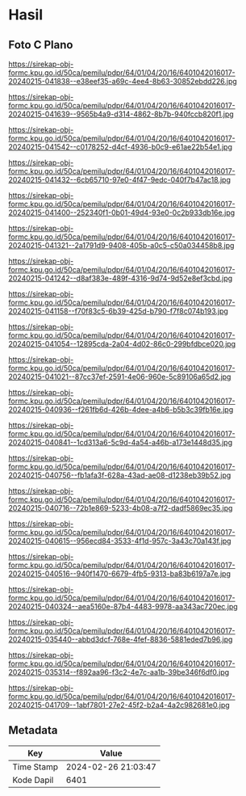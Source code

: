 # Hasil

## Foto C Plano

https://sirekap-obj-formc.kpu.go.id/50ca/pemilu/pdpr/64/01/04/20/16/6401042016017-20240215-041838--e38eef35-a69c-4ee4-8b63-30852ebdd226.jpg

https://sirekap-obj-formc.kpu.go.id/50ca/pemilu/pdpr/64/01/04/20/16/6401042016017-20240215-041639--9565b4a9-d314-4862-8b7b-940fccb820f1.jpg

https://sirekap-obj-formc.kpu.go.id/50ca/pemilu/pdpr/64/01/04/20/16/6401042016017-20240215-041542--c0178252-d4cf-4936-b0c9-e61ae22b54e1.jpg

https://sirekap-obj-formc.kpu.go.id/50ca/pemilu/pdpr/64/01/04/20/16/6401042016017-20240215-041432--6cb65710-97e0-4f47-9edc-040f7b47ac18.jpg

https://sirekap-obj-formc.kpu.go.id/50ca/pemilu/pdpr/64/01/04/20/16/6401042016017-20240215-041400--252340f1-0b01-49d4-93e0-0c2b933db16e.jpg

https://sirekap-obj-formc.kpu.go.id/50ca/pemilu/pdpr/64/01/04/20/16/6401042016017-20240215-041321--2a1791d9-9408-405b-a0c5-c50a034458b8.jpg

https://sirekap-obj-formc.kpu.go.id/50ca/pemilu/pdpr/64/01/04/20/16/6401042016017-20240215-041242--d8af383e-489f-4316-9d74-9d52e8ef3cbd.jpg

https://sirekap-obj-formc.kpu.go.id/50ca/pemilu/pdpr/64/01/04/20/16/6401042016017-20240215-041158--f70f83c5-6b39-425d-b790-f7f8c074b193.jpg

https://sirekap-obj-formc.kpu.go.id/50ca/pemilu/pdpr/64/01/04/20/16/6401042016017-20240215-041054--12895cda-2a04-4d02-86c0-299bfdbce020.jpg

https://sirekap-obj-formc.kpu.go.id/50ca/pemilu/pdpr/64/01/04/20/16/6401042016017-20240215-041021--87cc37ef-2591-4e06-960e-5c89106a65d2.jpg

https://sirekap-obj-formc.kpu.go.id/50ca/pemilu/pdpr/64/01/04/20/16/6401042016017-20240215-040936--f261fb6d-426b-4dee-a4b6-b5b3c39fb16e.jpg

https://sirekap-obj-formc.kpu.go.id/50ca/pemilu/pdpr/64/01/04/20/16/6401042016017-20240215-040841--1cd313a6-5c9d-4a54-a46b-a173e1448d35.jpg

https://sirekap-obj-formc.kpu.go.id/50ca/pemilu/pdpr/64/01/04/20/16/6401042016017-20240215-040756--fb1afa3f-628a-43ad-ae08-d1238eb39b52.jpg

https://sirekap-obj-formc.kpu.go.id/50ca/pemilu/pdpr/64/01/04/20/16/6401042016017-20240215-040716--72b1e869-5233-4b08-a7f2-dadf5869ec35.jpg

https://sirekap-obj-formc.kpu.go.id/50ca/pemilu/pdpr/64/01/04/20/16/6401042016017-20240215-040615--956ecd84-3533-4f1d-957c-3a43c70a143f.jpg

https://sirekap-obj-formc.kpu.go.id/50ca/pemilu/pdpr/64/01/04/20/16/6401042016017-20240215-040516--940f1470-6679-4fb5-9313-ba83b6197a7e.jpg

https://sirekap-obj-formc.kpu.go.id/50ca/pemilu/pdpr/64/01/04/20/16/6401042016017-20240215-040324--aea5160e-87b4-4483-9978-aa343ac720ec.jpg

https://sirekap-obj-formc.kpu.go.id/50ca/pemilu/pdpr/64/01/04/20/16/6401042016017-20240215-035440--abbd3dcf-768e-4fef-8836-5881eded7b96.jpg

https://sirekap-obj-formc.kpu.go.id/50ca/pemilu/pdpr/64/01/04/20/16/6401042016017-20240215-035314--f892aa96-f3c2-4e7c-aa1b-39be346f6df0.jpg

https://sirekap-obj-formc.kpu.go.id/50ca/pemilu/pdpr/64/01/04/20/16/6401042016017-20240215-041709--1abf7801-27e2-45f2-b2a4-4a2c982681e0.jpg


## Metadata

| Key        | Value               |
| ---------- | ------------------- |
| Time Stamp | 2024-02-26 21:03:47 |
| Kode Dapil | 6401                |



